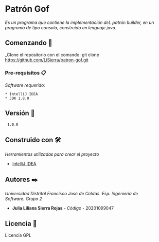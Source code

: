 # Patrón Gof

_Es un programa que contiene la implementación deL patrón builder, en un programa de tipo consola, construido en lenguaje java._

## Comenzando 🚀

_Clone el repositorio con el comando: git clone https://github.com/LiSierra/patron-gof.git


### Pre-requisitos 📋

_Software requerido:_

```
* IntelliJ IDEA
* JDK 1.8.0
```

## Versión 📌

```
 1.0.0
```

## Construido con 🛠️

_Herramientas utilizadas para crear el proyecto_

* [IntelliJ IDEA](https://www.jetbrains.com/es-es/idea/) 

## Autores ✒️
_Universidad Distrital Francisco José de Caldas._
_Esp. Ingeniería de Software._
_Grupo 2_

* **Julia Liliana Sierra Rojas** - *Código* - 20201099047


## Licencia 📄

Licencia GPL 

